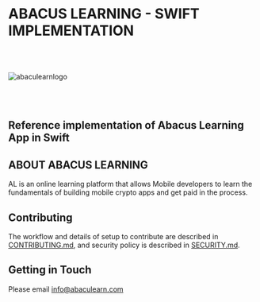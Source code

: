 # ABACUS LEARNING - SWIFT IMPLEMENTATION

<br />
<br />

![abaculearnlogo](https://user-images.githubusercontent.com/9660292/154821895-36c1af35-5987-4625-a60e-cdc00a2756f4.svg)

<br />
<br />


## Reference implementation of Abacus Learning App in Swift

## ABOUT ABACUS LEARNING

AL is an online learning platform that allows Mobile developers to learn the fundamentals of building mobile crypto apps and get paid in the process.

[WEBSITE-url]: https://www.abaculearn.com/


## Contributing

The workflow and details of setup to contribute are described in [CONTRIBUTING.md](CONTRIBUTING.md), and security policy is described in [SECURITY.md](SECURITY.md).

## Getting in Touch

Please email info@abaculearn.com 
